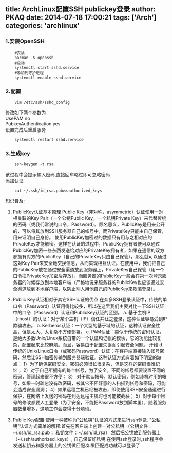 title: ArchLinux配置SSH publickey登录
author: PKAQ
date: 2014-07-18 17:00:21
tags: ['Arch']
categories: 'archlinux'
---
### 1.安装OpenSSH  
```shell  
	#安装
	pacman -S openssh
	#启动
	systemctl start sshd.service
	#添加到守护进程
	systemctl enable sshd.service
```  

### 2.配置  
```shell  
	vim /etc/ssh/sshd_config
```  
修改如下两个参数为  
UsePAM no  
PubkeyAuthentication yes  
设置完成后重启服务  
```shell  
	systemctl restart sshd.service  
```  

### 3.生成key  
```shell  
	ssh-keygen -t rsa  
```  
该过程中会提示输入密码,直接回车略过即可忽略密码  
添加认证
```shell  
	cat ~/.ssh/id_rsa.pub>>authorized_keys  
```   
<!-- more -->
知识普及:  
1. PublicKey认证基本原理
    Public Key（非对称，asymmetric）认证使用一对相关联的Key Pair（一个公钥Public Key，一个私钥Private Key）来代替传统的密码（或我们常说的口令，Password）。顾名思义，PublicKey是用来公开的，可以将其放到SSH服务器自己的帐号中，而PrivateKey只能由自己保管，用来证明自己身份。
使用PublicKey加密过的数据只有用与之相对应的PrivateKey才能解密。这样在认证的过程中，PublicKey拥有者便可以通过PublicKey加密一些东西发送给对应的PrivateKey拥有者，如果在通信的双方都拥有对方的PublicKey（自己的PrivateKey只由自己保管），那么就可以通过这对Key Pair来安全地交换信息，从而实现相互认证。在使用中，我们把自己的PublicKey放在通过安全渠道放到服务器上，PrivateKey自己保管（用一个口令把PrivateKey加密后存放），而服务器的PublicKey一般会在第一次登录服务器的时候存放到本地客户端（严格地说来服务器的PublicKey也应该通过安全渠道放到本地客户端，以防止别人用他自己的PublicKey来欺骗登录）。

2. Public Key认证相对于其它SSH认证的优点
在众多SSH登录认证中，传统的单口令（Password）认证用得比较多，所以在这里我们主要对比一下SSH认证中的口令（Password）认证和PublicKey认证的区别。
a. 基于主机IP（rhost）的认证：对于某个主机（IP）信任并让之登录，这种认证容易受到IP欺骗攻击。 b. Kerberos认证：一个大型的基于域的认证，这种认证安全性高，但是太大、太复杂不方便部署。
c. PAM认证：类似于传统的密码认证，是绝大多数Unix/Linux系统自带的一个认证和记帐的模块，它的功能比较复杂，配置起来比较麻烦。而且，容易由于配置失误而引起安全问题。 汗维
d. 传统的Unix/Linux口令（或密码Password）认证：在客户端直接输入帐号密码，然后让SSH加密传输到服务器端验证。这种认证方式有着如下明显的缺点：
1）为了确保密码安全，密码必须很长很复杂，但是这样的密码很难记忆；
2）对于自己所拥有的每个帐号，为了安全，不同的帐号都要设置不同的密码，管理起来很不方便；
3） 对于默认帐号，默认密码，例如装机时用的帐号，如果一时疏忽没有改密码，被其它不怀好意的人扫描到帐号和密码，可能会造成安全漏洞；
4）如果远程主机已经被攻击，即使使用SSH安全通道进行保护，在网络上发送的密码在到达远程主机时也可能被截获；
5）对于每个帐号的修改都要人工登录（为了安全，不能把Password放到脚本里），随着服务器数量增多，这项工作会变得十分烦琐。

3. Public Key配置
使用一种被称为"公私钥"认证的方式来进行ssh登录. "公私钥"认证方式简单的解释:首先在客户端上创建一对公私钥 （公钥文件：~/.ssh/id_rsa.pub； 私钥文件：~/.ssh/id_rsa）
然后把公钥放到服务器上（~/.ssh/authorized_keys）, 自己保留好私钥.在使用ssh登录时,ssh程序会发送私钥去和服务器上的公钥做匹配.如果匹配成功就可以登录了